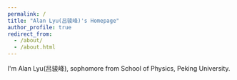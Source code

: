 ```yaml
---
permalink: /
title: "Alan Lyu(吕骏峰)'s Homepage"
author_profile: true
redirect_from: 
  - /about/
  - /about.html
---
```

I'm Alan Lyu(吕骏峰), sophomore from School of Physics, Peking University.
